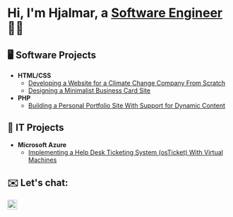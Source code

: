 <h1>Hi, I'm Hjalmar, a <a href="https://linkedin.com/in/hjalmardev">Software Engineer</a>👨‍💻</h1>

<h2>🖥️ Software Projects</h2>

- <b>HTML/CSS</b>
  - [Developing a Website for a Climate Change Company From Scratch](https://github.com/hjalmardev/climate-site)
  - [Designing a Minimalist Business Card Site](https://github.com/hjalmardev/smallbusiness-site)
- <b>PHP</b>
  - [Building a Personal Portfolio Site With Support for Dynamic Content](https://github.com/hjalmardev/portfolio-site)

<h2>🛜 IT Projects</h2>

- <b>Microsoft Azure</b>
  - [Implementing a Help Desk Ticketing System (osTicket) With Virtual Machines](https://github.com/hjalmardev/osticket-prereqs)

<h2>✉️ Let's chat:</h2>

[<img align="left" alt="Hjalmar | LinkedIn" width="22px" src="https://cdn.jsdelivr.net/npm/simple-icons@8.8.0/icons/linkedin.svg" />][linkedin]

[linkedin]: https://linkedin.com/in/hjalmardev
